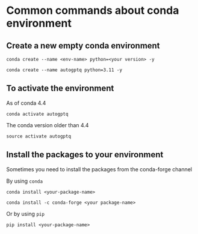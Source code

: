 # Common commands about conda environment

## Create a new empty conda environment

```
conda create --name <env-name> python=<your version> -y

conda create --name autogptq python=3.11 -y
```

## To activate the environment

As of conda 4.4
```
conda activate autogptq
```

The conda version older than 4.4

```
source activate autogptq
```

## Install the packages to your environment

Sometimes you need to install the packages from the conda-forge channel

By using `conda`
```
conda install <your-package-name>

conda install -c conda-forge <your package-name>
```

Or by using `pip`
```
pip install <your-package-name>
```

